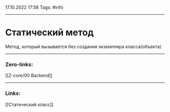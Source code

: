 17.10.2022 17:58
Tags: #info 

---
# Статический метод
Метод, который вызывается без создания экземпляра класса(объекта)

---
### Zero-links:
[[Z-core/00 Backend]]

---
### Links:
[[Статический класс]]

